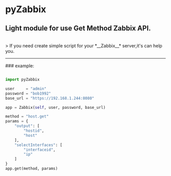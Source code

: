 # pyZabbix
## Light module for use Get Method Zabbix API.
<br />
> If you need create simple script for your *__Zabbix__* server,it's can help you.
<hr />
### example:

```python

import pyZabbix

user     = "admin"
password = "bob1992"
base_url = "https://192.168.1.244:8080"

app = Zabbix(self, user, password, base_url)

method = "host.get"
params = {
    "output": [
        "hostid",
        "host"
    ],
    "selectInterfaces": [
        "interfaceid",
        "ip"
    ]
}
app.get(method, params)

```
